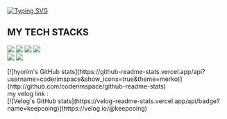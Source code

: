 [![Typing SVG](https://readme-typing-svg.demolab.com?font=Fira+Code&weight=100&size=25&pause=1000&color=F778AC&background=FFFFFF00&center=true&vCenter=true&random=true&width=435&lines=WELCOME+TO+MY+SPACE)](https://git.io/typing-svg)

## MY TECH STACKS
<p>
<img src="https://img.shields.io/badge/Java-007396?style=for-the-badge&logo=Java&logoColor=white">
          <img src="https://img.shields.io/badge/Spring Boot-6DB33F?style=for-the-badge&logo=Spring Boot&logoColor=white">
          <img src="https://img.shields.io/badge/MySQL-4479A1?style=for-the-badge&logo=MySQL&logoColor=white">
          <img src="https://img.shields.io/badge/Oracle-F80000?style=for-the-badge&logo=Oracle&logoColor=white">
          <br>
          <img src="https://img.shields.io/badge/Git-F05032?style=for-the-badge&logo=Git&logoColor=white">
          <img src="https://img.shields.io/badge/Github-181717?style=for-the-badge&logo=Github&logoColor=white">
</p>
[![hyorim's GitHub stats](https://github-readme-stats.vercel.app/api?username=coderimspace&show_icons=true&theme=merko)](http://github.com/coderimspace/github-readme-stats)
<br>
my velog link :<br>
[![Velog's GitHub stats](https://velog-readme-stats.vercel.app/api/badge?name=keepcoing)](https://velog.io/@keepcoing)
